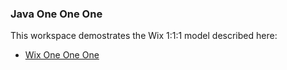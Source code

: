 ### Java One One One

This workspace demostrates the Wix 1:1:1 model described here:

- [Wix One One One](https://medium.com/wix-engineering/migrating-to-bazel-from-maven-or-gradle-part-1-how-to-choose-the-right-build-unit-granularity-a58a8142c549)
